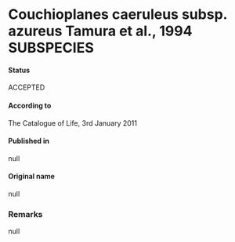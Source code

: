 Couchioplanes caeruleus subsp. azureus Tamura et al., 1994 SUBSPECIES
=======

#### Status
ACCEPTED

#### According to
The Catalogue of Life, 3rd January 2011

#### Published in
null

#### Original name
null

### Remarks
null